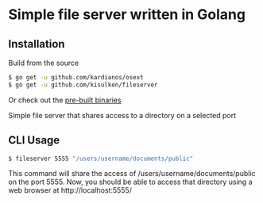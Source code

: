 # Simple file server written in Golang

## Installation
Build from the source
```bash
$ go get -u github.com/kardianos/osext
$ go get -u github.com/kisulken/fileserver
```
Or check out the [pre-built binaries](https://github.com/kisulken/fileserver/releases)

Simple file server that shares access to a directory on a selected port

## CLI Usage

```bash
$ fileserver 5555 "/users/username/documents/public"
```

This command will share the access of /users/username/documents/public on the port 5555.
Now, you should be able to access that directory using a web browser at http://localhost:5555/
